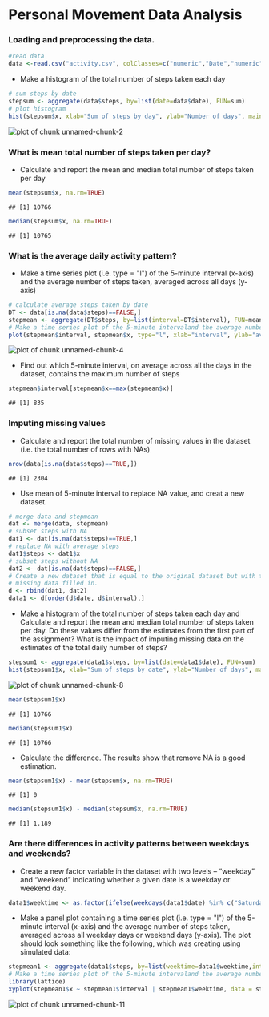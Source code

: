Personal Movement Data Analysis
========================================================


### Loading and preprocessing the data. 


```r
#read data
data <-read.csv("activity.csv", colClasses=c("numeric","Date","numeric"))
```

- Make a histogram of the total number of steps taken each day

```r
# sum steps by date
stepsum <- aggregate(data$steps, by=list(date=data$date), FUN=sum)
# plot histogram
hist(stepsum$x, xlab="Sum of steps by day", ylab="Number of days", main="")
```

![plot of chunk unnamed-chunk-2](figure/unnamed-chunk-2.png) 

### What is mean total number of steps taken per day?

- Calculate and report the mean and median total number of steps taken per day


```r
mean(stepsum$x, na.rm=TRUE)
```

```
## [1] 10766
```

```r
median(stepsum$x, na.rm=TRUE)
```

```
## [1] 10765
```

### What is the average daily activity pattern?

- Make a time series plot (i.e. type = "l") of the 5-minute interval (x-axis) and the average number of steps taken, averaged across all days (y-axis)


```r
# calculate average steps taken by date
DT <- data[is.na(data$steps)==FALSE,] 
stepmean <- aggregate(DT$steps, by=list(interval=DT$interval), FUN=mean)
# Make a time series plot of the 5-minute intervaland the average number of #steps taken.
plot(stepmean$interval, stepmean$x, type="l", xlab="interval", ylab="average number of steps")
```

![plot of chunk unnamed-chunk-4](figure/unnamed-chunk-4.png) 

- Find out which 5-minute interval, on average across all the days in the dataset, contains the maximum number of steps

```r
stepmean$interval[stepmean$x==max(stepmean$x)]
```

```
## [1] 835
```

### Imputing missing values

- Calculate and report the total number of missing values in the dataset (i.e. the total number of rows with NAs)

```r
nrow(data[is.na(data$steps)==TRUE,])
```

```
## [1] 2304
```

- Use mean of 5-minute interval to replace NA value, and creat a new dataset.

```r
# merge data and stepmean
dat <- merge(data, stepmean)
# subset steps with NA
dat1 <- dat[is.na(dat$steps)==TRUE,] 
# replace NA with average steps
dat1$steps <- dat1$x
# subset steps without NA
dat2 <- dat[is.na(dat$steps)==FALSE,] 
# Create a new dataset that is equal to the original dataset but with the 
# missing data filled in.
d <- rbind(dat1, dat2)
data1 <- d[order(d$date, d$interval),]
```

- Make a histogram of the total number of steps taken each day and Calculate and report the mean and median total number of steps taken per day. Do these values differ from the estimates from the first part of the assignment? What is the impact of imputing missing data on the estimates of the total daily number of steps?


```r
stepsum1 <- aggregate(data1$steps, by=list(date=data1$date), FUN=sum)
hist(stepsum1$x, xlab="Sum of steps by date", ylab="Number of days", main="")
```

![plot of chunk unnamed-chunk-8](figure/unnamed-chunk-8.png) 

```r
mean(stepsum1$x)
```

```
## [1] 10766
```

```r
median(stepsum1$x)
```

```
## [1] 10766
```

- Calculate the difference. The results show that remove NA is a good estimation.

```r
mean(stepsum1$x) - mean(stepsum$x, na.rm=TRUE)
```

```
## [1] 0
```

```r
median(stepsum1$x) - median(stepsum$x, na.rm=TRUE)
```

```
## [1] 1.189
```


### Are there differences in activity patterns between weekdays and weekends?

- Create a new factor variable in the dataset with two levels – “weekday” and “weekend” indicating whether a given date is a weekday or weekend day.


```r
data1$weektime <- as.factor(ifelse(weekdays(data1$date) %in% c("Saturday","Sunday"),"weekend", "weekday"))
```

- Make a panel plot containing a time series plot (i.e. type = "l") of the 5-minute interval (x-axis) and the average number of steps taken, averaged across all weekday days or weekend days (y-axis). The plot should look something like the following, which was creating using simulated data:


```r
stepmean1 <- aggregate(data1$steps, by=list(weektime=data1$weektime,interval=data1$interval), FUN=mean)
# Make a time series plot of the 5-minute intervaland the average number of #steps taken.
library(lattice)
xyplot(stepmean1$x ~ stepmean1$interval | stepmean1$weektime, data = stepmean1, layout = c(1, 2), type="l", xlab="interval", ylab="Number of steps")
```

![plot of chunk unnamed-chunk-11](figure/unnamed-chunk-11.png) 

